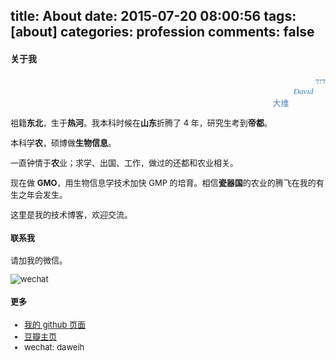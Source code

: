 title: About
date: 2015-07-20 08:00:56
tags: [about] 
categories: profession
comments: false
---
#### 关于我

<div align=right style="color:steelblue;font-family:Georgia;font-style: italic;"><font size="2">דוד</div>

<div align=right style="color:steelblue;font-family:Georgia;font-style: italic;"><font size="2">David&#160;&#160;&#160;&#160;&#160;&#160;</div>

<div align=right style="color:steelblue;font-family:Georgia;"><font size="2">大维&#160;&#160;&#160;&#160;&#160;&#160;&#160;&#160;&#160;&#160;&#160;&#160;&#160;&#160;&#160;&#160;&#160;&#160;</div>

祖籍**东北**，生于**热河**。我本科时候在**山东**折腾了 4 年，研究生考到**帝都**。

本科学**农**，硕博做**生物信息**。

一直钟情于**农**业；求学、出国、工作，做过的还都和农业相关。

现在做 **GMO**，用生物信息学技术加快 GMP 的培育。相信**瓷器国**的农业的腾飞在我的有生之年会发生。

这里是我的技术博客，欢迎交流。

#### 联系我

请加我的微信。

![wechat](http://daweih.github.io/images/wechat_small.jpg)

#### 更多

- [我的 github 页面](https://github.com/daweih)
- [豆瓣主页](http://www.douban.com/people/4878302/)
- wechat: daweih

